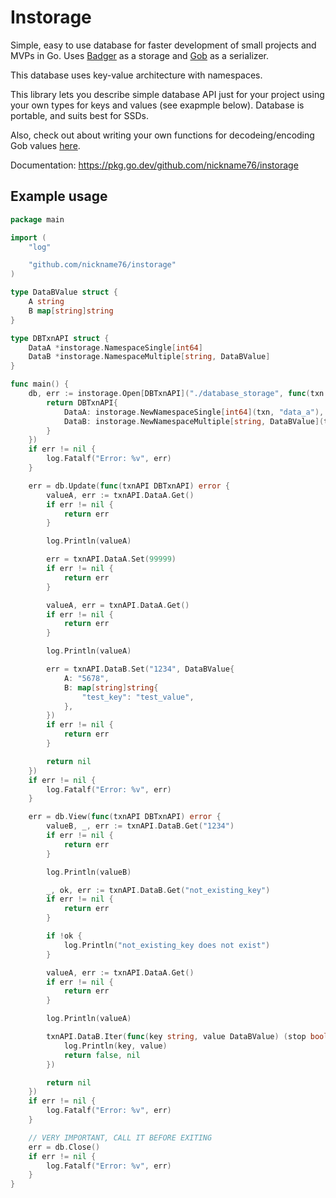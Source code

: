 # Instorage

Simple, easy to use database for faster development of small projects and MVPs in Go. Uses [Badger](https://github.com/dgraph-io/badger) as a storage and [Gob](https://pkg.go.dev/encoding/gob) as a serializer.

This database uses key-value architecture with namespaces.

This library lets you describe simple database API just for your project using your own types for keys and values (see exapmple below). Database is portable, and suits best for SSDs.

Also, check out about writing your own functions for decodeing/encoding Gob values [here](https://pkg.go.dev/encoding/gob).

Documentation: https://pkg.go.dev/github.com/nickname76/instorage

## Example usage

```Go
package main

import (
	"log"

	"github.com/nickname76/instorage"
)

type DataBValue struct {
	A string
	B map[string]string
}

type DBTxnAPI struct {
	DataA *instorage.NamespaceSingle[int64]
	DataB *instorage.NamespaceMultiple[string, DataBValue]
}

func main() {
	db, err := instorage.Open[DBTxnAPI]("./database_storage", func(txn instorage.Txn) DBTxnAPI {
		return DBTxnAPI{
			DataA: instorage.NewNamespaceSingle[int64](txn, "data_a"),
			DataB: instorage.NewNamespaceMultiple[string, DataBValue](txn, "data_b"),
		}
	})
	if err != nil {
		log.Fatalf("Error: %v", err)
	}

	err = db.Update(func(txnAPI DBTxnAPI) error {
		valueA, err := txnAPI.DataA.Get()
		if err != nil {
			return err
		}

		log.Println(valueA)

		err = txnAPI.DataA.Set(99999)
		if err != nil {
			return err
		}

		valueA, err = txnAPI.DataA.Get()
		if err != nil {
			return err
		}

		log.Println(valueA)

		err = txnAPI.DataB.Set("1234", DataBValue{
			A: "5678",
			B: map[string]string{
				"test_key": "test_value",
			},
		})
		if err != nil {
			return err
		}

		return nil
	})
	if err != nil {
		log.Fatalf("Error: %v", err)
	}

	err = db.View(func(txnAPI DBTxnAPI) error {
		valueB, _, err := txnAPI.DataB.Get("1234")
		if err != nil {
			return err
		}

		log.Println(valueB)

		_, ok, err := txnAPI.DataB.Get("not_existing_key")
		if err != nil {
			return err
		}

		if !ok {
			log.Println("not_existing_key does not exist")
		}

		valueA, err := txnAPI.DataA.Get()
		if err != nil {
			return err
		}

		log.Println(valueA)

		txnAPI.DataB.Iter(func(key string, value DataBValue) (stop bool, err error) {
			log.Println(key, value)
			return false, nil
		})

		return nil
	})
	if err != nil {
		log.Fatalf("Error: %v", err)
	}

	// VERY IMPORTANT, CALL IT BEFORE EXITING
	err = db.Close()
	if err != nil {
		log.Fatalf("Error: %v", err)
	}
}

```